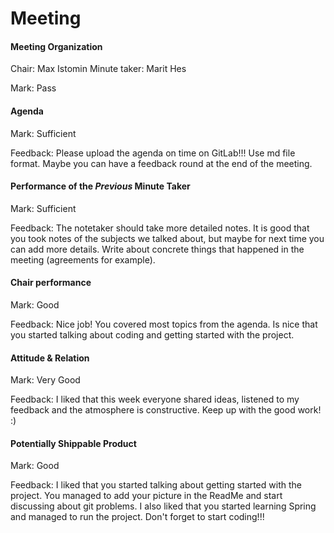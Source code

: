 # Meeting

#### Meeting Organization

Chair: Max Istomin
Minute taker: Marit Hes

Mark: Pass

#### Agenda 

Mark: Sufficient

Feedback: Please upload the agenda on time on GitLab!!! Use md file format. Maybe you can have a feedback round at the end of the meeting.


#### Performance of the *Previous* Minute Taker

Mark: Sufficient

Feedback: The notetaker should take more detailed notes. It is good that you took notes of the subjects we talked about, but maybe for next time you can add more details. Write about concrete things that happened in the meeting (agreements for example).


#### Chair performance

Mark: Good

Feedback: Nice job! You covered most topics from the agenda. Is nice that you started talking about coding and getting started with the project.

#### Attitude & Relation

Mark: Very Good

Feedback: I liked that this week everyone shared ideas, listened to my feedback and the atmosphere is constructive. Keep up with the good work! :)


#### Potentially Shippable Product

Mark: Good

Feedback: I liked that you started talking about getting started with the project. You managed to add your picture in the ReadMe and start discussing about git problems. I also liked that you started learning Spring and managed to run the project. Don't forget to start coding!!!
